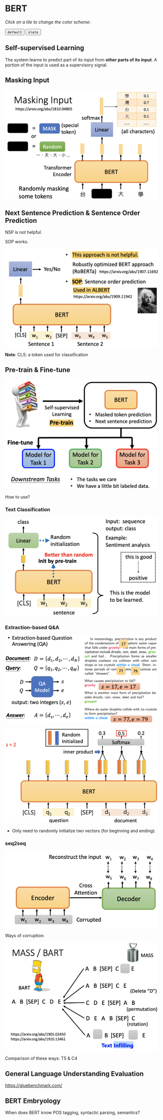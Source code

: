 # BERT

_Click on a tile to change the color scheme_:

<div class="tx-switch">
  <button data-md-color-scheme="default"><code>default</code></button>
  <button data-md-color-scheme="slate"><code>slate</code></button>
</div>

<script>
  var buttons = document.querySelectorAll("button[data-md-color-scheme]")
  buttons.forEach(function(button) {
    button.addEventListener("click", function() {
      var attr = this.getAttribute("data-md-color-scheme")
      document.body.setAttribute("data-md-color-scheme", attr)
      var name = document.querySelector("#__code_0 code span:nth-child(7)")
      name.textContent = attr
    })
  })
</script>

## Self-supervised Learning

The system learns to predict part of its input from **other parts of its input**. A portion of the input is used as a supervisory signal.

## Masking Input

 ![Screen Shot 2021-05-11 at 12.12.20 AM](BERT.assets/Screen%20Shot%202021-05-11%20at%2012.12.20%20AM.png)

## Next Sentence Prediction & Sentence Order Prediction

NSP is not helpful.

SOP works.

![Screen Shot 2021-05-11 at 12.16.03 AM](BERT.assets/Screen%20Shot%202021-05-11%20at%2012.16.03%20AM.png)

**Note**: CLS: a token used for classification

## Pre-train & Fine-tune

![Screen Shot 2021-05-11 at 12.17.19 AM](BERT.assets/Screen%20Shot%202021-05-11%20at%2012.17.19%20AM.png)

How to use?

### Text Classification

![Screen Shot 2021-05-11 at 12.24.54 AM](BERT.assets/Screen%20Shot%202021-05-11%20at%2012.24.54%20AM.png)

### Extraction-based Q&A

![Screen Shot 2021-05-11 at 12.39.04 AM](BERT.assets/Screen%20Shot%202021-05-11%20at%2012.39.04%20AM.png)

![Screen Shot 2021-05-11 at 12.39.20 AM](BERT.assets/Screen%20Shot%202021-05-11%20at%2012.39.20%20AM.png)

- Only need to randomly initialize two vectors (for beginning and ending).

### seq2seq

![Screen Shot 2021-05-11 at 12.52.38 AM](BERT.assets/Screen%20Shot%202021-05-11%20at%2012.52.38%20AM.png)

Ways of corruption:

![Screen Shot 2021-05-11 at 12.53.18 AM](BERT.assets/Screen%20Shot%202021-05-11%20at%2012.53.18%20AM.png)

Comparison of these ways: T5 & C4

## General Language Understanding Evaluation

https://gluebenchmark.com/

## BERT Embryology

When does BERT know POS tagging, syntactic parsing, semantics?

